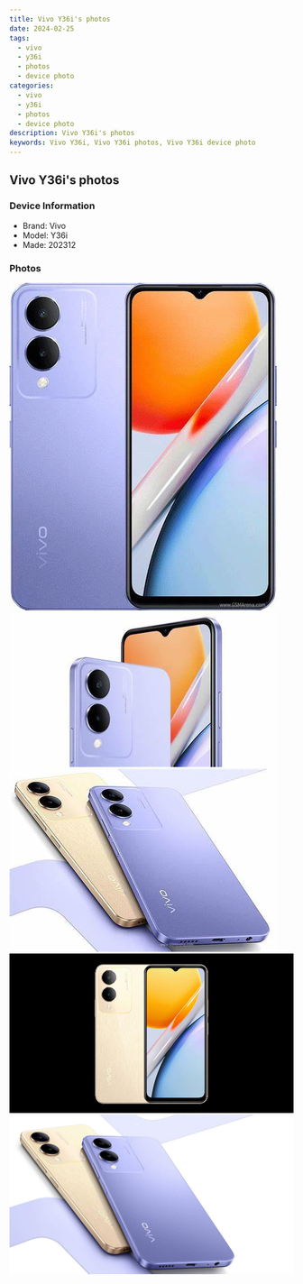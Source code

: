 ```yaml
---
title: Vivo Y36i's photos
date: 2024-02-25
tags: 
  - vivo
  - y36i
  - photos
  - device photo
categories: 
  - vivo
  - y36i
  - photos
  - device photo
description: Vivo Y36i's photos
keywords: Vivo Y36i, Vivo Y36i photos, Vivo Y36i device photo
---
```


## Vivo Y36i's photos

### Device Information

- Brand: Vivo
- Model: Y36i
- Made: 202312

### Photos

![/images/best-assets/devices/vivo/vivo-y36i/1.jpg](/images/best-assets/devices/vivo/vivo-y36i/1.jpg)
![/images/best-assets/devices/vivo/vivo-y36i/2.jpg](/images/best-assets/devices/vivo/vivo-y36i/2.jpg)
![/images/best-assets/devices/vivo/vivo-y36i/3.jpg](/images/best-assets/devices/vivo/vivo-y36i/3.jpg)
![/images/best-assets/devices/vivo/vivo-y36i/4.jpg](/images/best-assets/devices/vivo/vivo-y36i/4.jpg)
![/images/best-assets/devices/vivo/vivo-y36i/5.jpg](/images/best-assets/devices/vivo/vivo-y36i/5.jpg)
